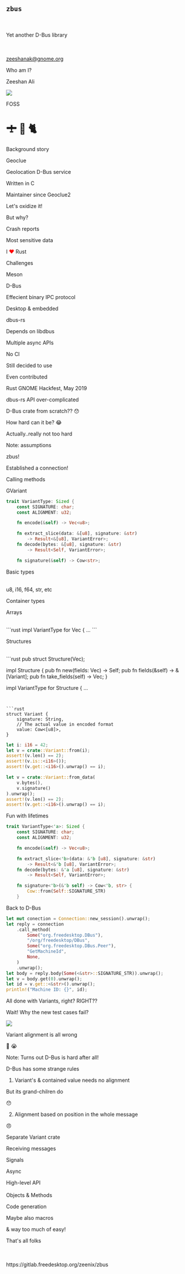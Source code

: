 ## `zbus`

<br/><br/>
Yet another D-Bus library

<br/><br/>
zeeshanak@gnome.org


Who am I?


Zeeshan Ali


![](redhat.png)
<!-- .element style="border: 0; background: None; box-shadow: None" -->


FOSS


# 🛨  🚁  🐈


Background story


Geoclue


Geolocation D-Bus service


Written in C


Maintainer since Geoclue2


Let's oxidize it!


But why?


Crash reports


Most sensitive data


I <span style="color:red">❤️ </span> Rust


Challenges


Meson


D-Bus


Effecient binary IPC protocol


Desktop & embedded


dbus-rs


Depends on libdbus


Multiple async APIs


No CI


Still decided to use


Even contributed


Rust GNOME Hackfest, May 2019


dbus-rs API over-complicated


D-Bus crate from scratch?? 😯


How hard can it be? 😂


Actually..really not too hard

Note: assumptions


zbus!


Established a connection!


Calling methods


GVariant


```rust
trait VariantType: Sized {
    const SIGNATURE: char;
    const ALIGNMENT: u32;

    fn encode(&self) -> Vec<u8>;

    fn extract_slice(data: &[u8], signature: &str)
        -> Result<&[u8], VariantError>;
    fn decode(bytes: &[u8], signature: &str)
        -> Result<Self, VariantError>;

    fn signature(&self) -> Cow<str>;
```


Basic types

<br/>
u8, i16, f64, str, etc


Container types


Arrays

<br/>
```rust
impl<T: VariantType> VariantType for Vec<T> {
...
```


Structures

<br/>
```rust
pub struct Structure(Vec<Variant>);

impl Structure {
    pub fn new(fields: Vec<Variant>) -> Self;
    pub fn fields(&self) -> &[Variant];
    pub fn take_fields(self) -> Vec<Variant>;
}

impl VariantType for Structure {
...
```


```rust
struct Variant {
    signature: String,
    // The actual value in encoded format
    value: Cow<[u8]>,
}
```


```rust
let i: i16 = 42;
let v = crate::Variant::from(i);
assert!(v.len() == 2);
assert!(v.is::<i16>());
assert!(v.get::<i16>().unwrap() == i);

let v = crate::Variant::from_data(
    v.bytes(),
    v.signature()
).unwrap();
assert!(v.len() == 2);
assert!(v.get::<i16>().unwrap() == i);
```


Fun with lifetimes

```rust
trait VariantType<'a>: Sized {
    const SIGNATURE: char;
    const ALIGNMENT: u32;

    fn encode(&self) -> Vec<u8>;

    fn extract_slice<'b>(data: &'b [u8], signature: &str)
        -> Result<&'b [u8], VariantError>;
    fn decode(bytes: &'a [u8], signature: &str)
        -> Result<Self, VariantError>;

    fn signature<'b>(&'b self) -> Cow<'b, str> {
        Cow::from(Self::SIGNATURE_STR)
    }
```


Back to D-Bus


```rust
let mut conection = Connection::new_session().unwrap();
let reply = connection
    .call_method(
        Some("org.freedesktop.DBus"),
        "/org/freedesktop/DBus",
        Some("org.freedesktop.DBus.Peer"),
        "GetMachineId",
        None,
    )
    .unwrap();
let body = reply.body(Some(<&str>::SIGNATURE_STR)).unwrap();
let v = body.get(0).unwrap();
let id = v.get::<&str>().unwrap();
println!("Machine ID: {}", id);
```


All done with Variants, right? RIGHT??


Wait! Why the new test cases fail?


![](pls-no.jpg)


Variant alignment is all wrong

🤦 😭

Note: Turns out D-Bus is hard after all!


D-Bus has some strange rules


1. Variant's & contained value needs no alignment


But its grand-chilren do

😯


2. Alignment based on position in the whole message

😠


Separate Variant crate


Receiving messages


Signals


Async


High-level API
<br/>
<br/>
Objects & Methods


Code generation


Maybe also macros


& way too much of easy!


That's all folks

<br/>
<br/>
https://gitlab.freedesktop.org/zeenix/zbus
